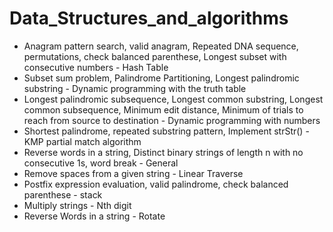 # Data_Structures_and_algorithms

* Anagram pattern search, valid anagram, Repeated DNA sequence, permutations, check balanced parenthese, Longest subset with consecutive numbers - Hash Table
* Subset sum problem, Palindrome Partitioning, Longest palindromic substring - Dynamic programming with the truth table
* Longest palindromic subsequence, Longest common substring, Longest common subsequence, Minimum edit distance, Minimum of trials to reach from source to destination - Dynamic programming with numbers
* Shortest palindrome, repeated substring pattern, Implement strStr() - KMP partial match algorithm
* Reverse words in a string, Distinct binary strings of length n with no consecutive 1s, word break - General
* Remove spaces from a given string - Linear Traverse
* Postfix expression evaluation, valid palindrome, check balanced parenthese - stack
* Multiply strings - Nth digit
* Reverse Words in a string - Rotate


